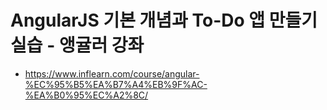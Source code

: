 # AngularJS 기본 개념과 To-Do 앱 만들기 실습 - 앵귤러 강좌

- https://www.inflearn.com/course/angular-%EC%95%B5%EA%B7%A4%EB%9F%AC-%EA%B0%95%EC%A2%8C/
